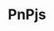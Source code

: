 ---
title: "PnPjs"
description: "Call SharePoint, Graph, and Office 365 REST APIs in a type-safe way with these fluent libraries. For SharePoint Framework, Nodejs, or any JavaScript project. Now with 50% more Beau."
image: "images/sdks-background-pnpjs.webp"
externalLink: "https://pnp.github.io/pnpjs/"
---